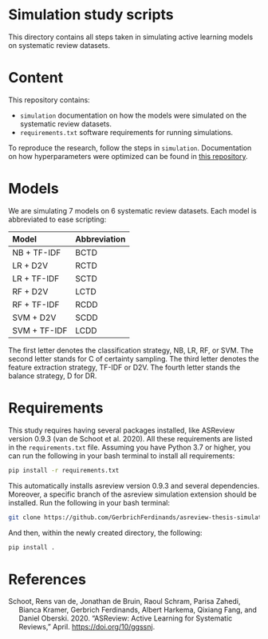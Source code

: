Simulation study scripts
========================

This directory contains all steps taken in simulating active learning models on systematic review datasets.

# Content

This repository contains:

  - `simulation` documentation on how the models were simulated on the systematic review datasets.
  - `requirements.txt` software requirements for running simulations.

To reproduce the research, follow the steps in `simulation`. Documentation on how hyperparameters were optimized can be found in [this repository](https://github.com/asreview/paper-optimizing-hyperparameters).

# Models

We are simulating 7 models on 6 systematic review datasets. Each model is abbreviated to ease scripting:

| Model        | Abbreviation |
| :----------- | :----------- |
| NB + TF-IDF  | BCTD         |
| LR + D2V     | RCTD         |
| LR + TF-IDF  | SCTD         |
| RF + D2V     | LCTD         |
| RF + TF-IDF  | RCDD         |
| SVM + D2V    | SCDD         |
| SVM + TF-IDF | LCDD         |

The first letter denotes the classification strategy, NB, LR, RF, or
SVM. The second letter stands for C of certainty sampling. The third
letter denotes the feature extraction strategy, TF-IDF or D2V. The
fourth letter stands the balance strategy, D for DR.

# Requirements

This study requires having several packages installed, like ASReview
version 0.9.3 (van de Schoot et al. 2020). All these requirements are
listed in the `requirements.txt` file. Assuming you have Python 3.7 or
higher, you can run the following in your bash terminal to install all
requirements:

``` bash
pip install -r requirements.txt
```

This automatically installs asreview version 0.9.3 and several
dependencies. Moreover, a specific branch of the asreview simulation
extension should be installed. Run the following in your bash terminal:

``` bash
git clone https://github.com/GerbrichFerdinands/asreview-thesis-simulation.git
```

And then, within the newly created directory, the following:

``` bash
pip install .
```

# References

<div id="refs" class="references hanging-indent">

<div id="ref-ASReview2020">

Schoot, Rens van de, Jonathan de Bruin, Raoul Schram, Parisa Zahedi,
Bianca Kramer, Gerbrich Ferdinands, Albert Harkema, Qixiang Fang, and
Daniel Oberski. 2020. “ASReview: Active Learning for Systematic
Reviews,” April. <https://doi.org/10/ggssnj>.

</div>

</div>
